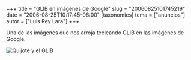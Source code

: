 +++
title = "GLIB en imágenes de Google"
slug = "20060825101745219"
date = "2006-08-25T10:17:45-06:00"
[taxonomies]
tema = ["anuncios"]
autor = ["Luis Rey Lara"]
+++

Una de las imágenes que nos arroja tecleando GLIB en las imágenes de Google.

![Quijote y el GLiB](../images/20060825101745219_1_original.JPG)
